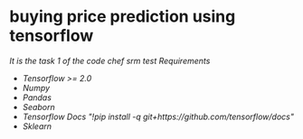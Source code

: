 # buying  price prediction using tensorflow
<i>It is the task 1 of the code chef srm test<i>
<i>Requirements</i>
<ul>
  <li>Tensorflow >= 2.0</li>
  <li>Numpy</li>
  <li>Pandas</li>
  <li>Seaborn</li>
  <li>Tensorflow Docs "!pip install -q git+https://github.com/tensorflow/docs"</li>
  <li>Sklearn</li>
</ul>
